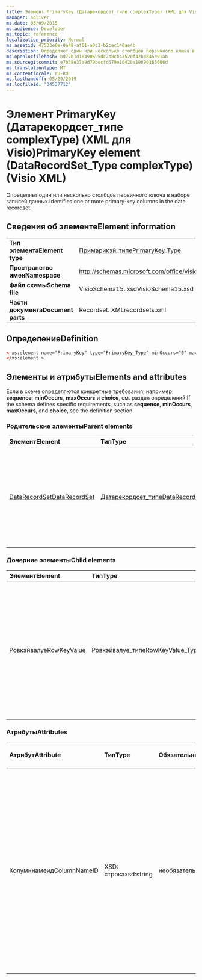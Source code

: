 ```yaml
---
title: Элемент PrimaryKey (Датарекордсет_типе complexType) (XML для Visio)
manager: soliver
ms.date: 03/09/2015
ms.audience: Developer
ms.topic: reference
localization_priority: Normal
ms.assetid: 47533e6e-0a48-af61-a0c2-b2cec140ae4b
description: Определяет один или несколько столбцов первичного ключа в наборе записей данных.
ms.openlocfilehash: bd77b1d18490695dc2b0cb43520f42bb845e91ab
ms.sourcegitcommit: e7b38e37a9d79becfd679e10420a19890165606d
ms.translationtype: MT
ms.contentlocale: ru-RU
ms.lasthandoff: 05/29/2019
ms.locfileid: "34537712"
---
```

# <a name="primarykey-element-datarecordsettype-complextype-visio-xml"></a><span data-ttu-id="a3c1b-103">Элемент PrimaryKey (Датарекордсет_типе complexType) (XML для Visio)</span><span class="sxs-lookup"><span data-stu-id="a3c1b-103">PrimaryKey element (DataRecordSet_Type complexType) (Visio XML)</span></span>

<span data-ttu-id="a3c1b-104">Определяет один или несколько столбцов первичного ключа в наборе записей данных.</span><span class="sxs-lookup"><span data-stu-id="a3c1b-104">Identifies one or more primary-key columns in the data recordset.</span></span>
  
## <a name="element-information"></a><span data-ttu-id="a3c1b-105">Сведения об элементе</span><span class="sxs-lookup"><span data-stu-id="a3c1b-105">Element information</span></span>

|||
|:-----|:-----|
|<span data-ttu-id="a3c1b-106">**Тип элемента**</span><span class="sxs-lookup"><span data-stu-id="a3c1b-106">**Element type**</span></span> <br/> |[<span data-ttu-id="a3c1b-107">Примарикэй_типе</span><span class="sxs-lookup"><span data-stu-id="a3c1b-107">PrimaryKey_Type</span></span>](primarykey_type-complextypevisio-xml.md) <br/> |
|<span data-ttu-id="a3c1b-108">**Пространство имен**</span><span class="sxs-lookup"><span data-stu-id="a3c1b-108">**Namespace**</span></span> <br/> |http://schemas.microsoft.com/office/visio/2012/main  <br/> |
|<span data-ttu-id="a3c1b-109">**Файл схемы**</span><span class="sxs-lookup"><span data-stu-id="a3c1b-109">**Schema file**</span></span> <br/> |<span data-ttu-id="a3c1b-110">VisioSchema15. xsd</span><span class="sxs-lookup"><span data-stu-id="a3c1b-110">VisioSchema15.xsd</span></span>  <br/> |
|<span data-ttu-id="a3c1b-111">**Части документа**</span><span class="sxs-lookup"><span data-stu-id="a3c1b-111">**Document parts**</span></span> <br/> |<span data-ttu-id="a3c1b-112">Recordset. XML</span><span class="sxs-lookup"><span data-stu-id="a3c1b-112">recordsets.xml</span></span>  <br/> |
   
## <a name="definition"></a><span data-ttu-id="a3c1b-113">Определение</span><span class="sxs-lookup"><span data-stu-id="a3c1b-113">Definition</span></span>

```XML
< xs:element name="PrimaryKey" type="PrimaryKey_Type" minOccurs="0" maxOccurs="unbounded" >
</xs:element >
```

## <a name="elements-and-attributes"></a><span data-ttu-id="a3c1b-114">Элементы и атрибуты</span><span class="sxs-lookup"><span data-stu-id="a3c1b-114">Elements and attributes</span></span>

<span data-ttu-id="a3c1b-115">Если в схеме определяются конкретные требования, например **sequence**, **minOccurs**, **maxOccurs** и **choice**, см. раздел определений.</span><span class="sxs-lookup"><span data-stu-id="a3c1b-115">If the schema defines specific requirements, such as **sequence**, **minOccurs**, **maxOccurs**, and **choice**, see the definition section.</span></span> 
  
### <a name="parent-elements"></a><span data-ttu-id="a3c1b-116">Родительские элементы</span><span class="sxs-lookup"><span data-stu-id="a3c1b-116">Parent elements</span></span>

|<span data-ttu-id="a3c1b-117">**Элемент**</span><span class="sxs-lookup"><span data-stu-id="a3c1b-117">**Element**</span></span>|<span data-ttu-id="a3c1b-118">**Тип**</span><span class="sxs-lookup"><span data-stu-id="a3c1b-118">**Type**</span></span>|<span data-ttu-id="a3c1b-119">**Описание**</span><span class="sxs-lookup"><span data-stu-id="a3c1b-119">**Description**</span></span>|
|:-----|:-----|:-----|
|[<span data-ttu-id="a3c1b-120">DataRecordSet</span><span class="sxs-lookup"><span data-stu-id="a3c1b-120">DataRecordSet</span></span>](datarecordset-element-datarecordsets_type-complextypevisio-xml.md) <br/> |[<span data-ttu-id="a3c1b-121">Датарекордсет_типе</span><span class="sxs-lookup"><span data-stu-id="a3c1b-121">DataRecordSet_Type</span></span>](datarecordset_type-complextypevisio-xml.md) <br/> |<span data-ttu-id="a3c1b-122">Хранение, форматирование, обновление и предоставление данных, запрашиваемых из базы данных в Microsoft Visio.</span><span class="sxs-lookup"><span data-stu-id="a3c1b-122">Stores, formats, refreshes, and exposes data queried from a database in Microsoft Visio.</span></span>  <br/> |
   
### <a name="child-elements"></a><span data-ttu-id="a3c1b-123">Дочерние элементы</span><span class="sxs-lookup"><span data-stu-id="a3c1b-123">Child elements</span></span>

|<span data-ttu-id="a3c1b-124">**Элемент**</span><span class="sxs-lookup"><span data-stu-id="a3c1b-124">**Element**</span></span>|<span data-ttu-id="a3c1b-125">**Тип**</span><span class="sxs-lookup"><span data-stu-id="a3c1b-125">**Type**</span></span>|<span data-ttu-id="a3c1b-126">**Описание**</span><span class="sxs-lookup"><span data-stu-id="a3c1b-126">**Description**</span></span>|
|:-----|:-----|:-----|
|[<span data-ttu-id="a3c1b-127">Ровкэйвалуе</span><span class="sxs-lookup"><span data-stu-id="a3c1b-127">RowKeyValue</span></span>](rowkeyvalue-element-primarykey_type-complextypevisio-xml.md) <br/> |[<span data-ttu-id="a3c1b-128">Ровкэйвалуе_типе</span><span class="sxs-lookup"><span data-stu-id="a3c1b-128">RowKeyValue_Type</span></span>](rowkeyvalue_type-complextypevisio-xml.md) <br/> |<span data-ttu-id="a3c1b-129">Задает значение этого компонента первичного ключа для отдельной строки набора записей.</span><span class="sxs-lookup"><span data-stu-id="a3c1b-129">Specifies the value of this component of the primary key for an individual row of a recordset.</span></span> <span data-ttu-id="a3c1b-130">ДОЛЖЕН быть хотя бы один экземпляр этого дочернего элемента.</span><span class="sxs-lookup"><span data-stu-id="a3c1b-130">There MUST be at least one occurrence of this child element.</span></span>  <br/> |
   
### <a name="attributes"></a><span data-ttu-id="a3c1b-131">Атрибуты</span><span class="sxs-lookup"><span data-stu-id="a3c1b-131">Attributes</span></span>

|<span data-ttu-id="a3c1b-132">**Атрибут**</span><span class="sxs-lookup"><span data-stu-id="a3c1b-132">**Attribute**</span></span>|<span data-ttu-id="a3c1b-133">**Тип**</span><span class="sxs-lookup"><span data-stu-id="a3c1b-133">**Type**</span></span>|<span data-ttu-id="a3c1b-134">**Обязательный**</span><span class="sxs-lookup"><span data-stu-id="a3c1b-134">**Required**</span></span>|<span data-ttu-id="a3c1b-135">**Описание**</span><span class="sxs-lookup"><span data-stu-id="a3c1b-135">**Description**</span></span>|<span data-ttu-id="a3c1b-136">**Возможные значения**</span><span class="sxs-lookup"><span data-stu-id="a3c1b-136">**Possible values**</span></span>|
|:-----|:-----|:-----|:-----|:-----|
|<span data-ttu-id="a3c1b-137">Колумннамеид</span><span class="sxs-lookup"><span data-stu-id="a3c1b-137">ColumnNameID</span></span>  <br/> |<span data-ttu-id="a3c1b-138">XSD: строка</span><span class="sxs-lookup"><span data-stu-id="a3c1b-138">xsd:string</span></span>  <br/> |<span data-ttu-id="a3c1b-139">необязательный</span><span class="sxs-lookup"><span data-stu-id="a3c1b-139">optional</span></span>  <br/> |<span data-ttu-id="a3c1b-140">Задает имя поля, которое является компонентом первичного ключа.</span><span class="sxs-lookup"><span data-stu-id="a3c1b-140">Specifies the name of a field that is a component of the primary key.</span></span> <span data-ttu-id="a3c1b-141">Он должен быть значением атрибута **колумннамеид** элемента потомков Датаколумн_типе элемента датарекордсет_типе, для которого указывается первичный ключ.</span><span class="sxs-lookup"><span data-stu-id="a3c1b-141">It MUST be the value of the **ColumnNameID** attribute of a DataColumn_Type descendant element of the DataRecordSet_Type whose primary key is being specified.</span></span>  <br/> |<span data-ttu-id="a3c1b-142">Значения типа String: XSD.</span><span class="sxs-lookup"><span data-stu-id="a3c1b-142">Values of the xsd:string type.</span></span>  <br/> |
   

